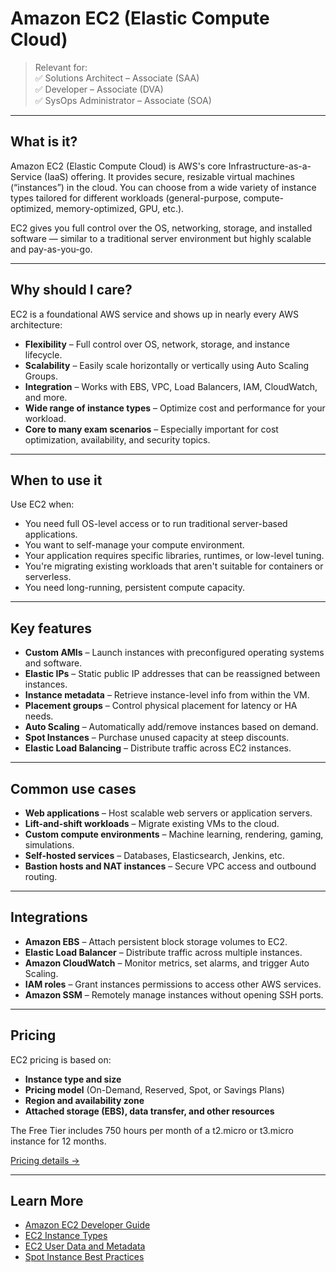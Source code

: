 # Amazon EC2 (Elastic Compute Cloud)

> Relevant for:  
> ✅ Solutions Architect – Associate (SAA)  
> ✅ Developer – Associate (DVA)  
> ✅ SysOps Administrator – Associate (SOA)

---

## What is it?

Amazon EC2 (Elastic Compute Cloud) is AWS's core Infrastructure-as-a-Service (IaaS) offering. It provides secure, resizable virtual machines (“instances”) in the cloud. You can choose from a wide variety of instance types tailored for different workloads (general-purpose, compute-optimized, memory-optimized, GPU, etc.).

EC2 gives you full control over the OS, networking, storage, and installed software — similar to a traditional server environment but highly scalable and pay-as-you-go.

---

## Why should I care?

EC2 is a foundational AWS service and shows up in nearly every AWS architecture:

- **Flexibility** – Full control over OS, network, storage, and instance lifecycle.
- **Scalability** – Easily scale horizontally or vertically using Auto Scaling Groups.
- **Integration** – Works with EBS, VPC, Load Balancers, IAM, CloudWatch, and more.
- **Wide range of instance types** – Optimize cost and performance for your workload.
- **Core to many exam scenarios** – Especially important for cost optimization, availability, and security topics.

---

## When to use it

Use EC2 when:

- You need full OS-level access or to run traditional server-based applications.
- You want to self-manage your compute environment.
- Your application requires specific libraries, runtimes, or low-level tuning.
- You're migrating existing workloads that aren't suitable for containers or serverless.
- You need long-running, persistent compute capacity.

---

## Key features

- **Custom AMIs** – Launch instances with preconfigured operating systems and software.
- **Elastic IPs** – Static public IP addresses that can be reassigned between instances.
- **Instance metadata** – Retrieve instance-level info from within the VM.
- **Placement groups** – Control physical placement for latency or HA needs.
- **Auto Scaling** – Automatically add/remove instances based on demand.
- **Spot Instances** – Purchase unused capacity at steep discounts.
- **Elastic Load Balancing** – Distribute traffic across EC2 instances.

---

## Common use cases

- **Web applications** – Host scalable web servers or application servers.
- **Lift-and-shift workloads** – Migrate existing VMs to the cloud.
- **Custom compute environments** – Machine learning, rendering, gaming, simulations.
- **Self-hosted services** – Databases, Elasticsearch, Jenkins, etc.
- **Bastion hosts and NAT instances** – Secure VPC access and outbound routing.

---

## Integrations

- **Amazon EBS** – Attach persistent block storage volumes to EC2.
- **Elastic Load Balancer** – Distribute traffic across multiple instances.
- **Amazon CloudWatch** – Monitor metrics, set alarms, and trigger Auto Scaling.
- **IAM roles** – Grant instances permissions to access other AWS services.
- **Amazon SSM** – Remotely manage instances without opening SSH ports.

---

## Pricing

EC2 pricing is based on:

- **Instance type and size**
- **Pricing model** (On-Demand, Reserved, Spot, or Savings Plans)
- **Region and availability zone**
- **Attached storage (EBS), data transfer, and other resources**

The Free Tier includes 750 hours per month of a t2.micro or t3.micro instance for 12 months.

[Pricing details →](https://aws.amazon.com/ec2/pricing/)

---

## Learn More

- [Amazon EC2 Developer Guide](https://docs.aws.amazon.com/ec2/index.html)
- [EC2 Instance Types](https://aws.amazon.com/ec2/instance-types/)
- [EC2 User Data and Metadata](https://docs.aws.amazon.com/AWSEC2/latest/UserGuide/ec2-instance-metadata.html)
- [Spot Instance Best Practices](https://docs.aws.amazon.com/AWSEC2/latest/UserGuide/using-spot-instances.html)
